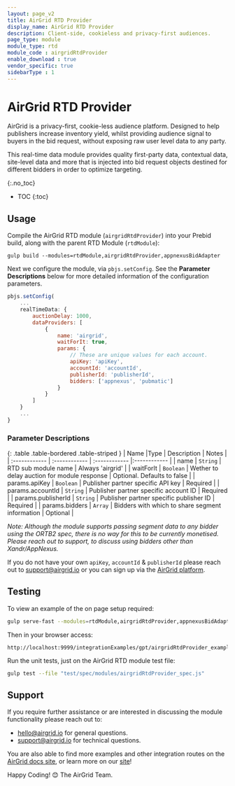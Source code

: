 ```yaml
---
layout: page_v2
title: AirGrid RTD Provider
display_name: AirGrid RTD Provider
description: Client-side, cookieless and privacy-first audiences.
page_type: module
module_type: rtd
module_code : airgridRtdProvider
enable_download : true
vendor_specific: true
sidebarType : 1
---
```


# AirGrid RTD Provider

AirGrid is a privacy-first, cookie-less audience platform. Designed to help publishers increase inventory yield,
whilst providing audience signal to buyers in the bid request, without exposing raw user level data to any party.

This real-time data module provides quality first-party data, contextual data, site-level data and more that is 
injected into bid request objects destined for different bidders in order to optimize targeting.

{:.no_toc}
* TOC
{:toc}

## Usage

Compile the AirGrid RTD module (`airgridRtdProvider`) into your Prebid build, along with the parent RTD Module (`rtdModule`):

`gulp build --modules=rtdModule,airgridRtdProvider,appnexusBidAdapter`

Next we configure the module, via `pbjs.setConfig`. See the **Parameter Descriptions** below for more detailed information of the configuration parameters. 

```js
pbjs.setConfig(
    ...
    realTimeData: {
        auctionDelay: 1000,
        dataProviders: [
            {
                name: 'airgrid',
                waitForIt: true,
                params: {
                    // These are unique values for each account.
                    apiKey: 'apiKey',
                    accountId: 'accountId',
                    publisherId: 'publisherId',
                    bidders: ['appnexus', 'pubmatic']
                }
            }
        ]
    }
    ...
}
```

### Parameter Descriptions

{: .table .table-bordered .table-striped }
| Name  |Type | Description   | Notes  |
| :------------ | :------------ | :------------ |:------------ |
| name | `String` | RTD sub module name | Always 'airgrid' |
| waitForIt | `Boolean` | Wether to delay auction for module response | Optional. Defaults to false |
| params.apiKey | `Boolean` | Publisher partner specific API key | Required |
| params.accountId | `String` | Publisher partner specific account ID | Required |
| params.publisherId | `String` | Publisher partner specific publisher ID | Required |
| params.bidders | `Array` | Bidders with which to share segment information | Optional |

_Note: Although the module supports passing segment data to any bidder using the ORTB2 spec, there is no way for this to be currently monetised. Please reach out to support, to discuss using bidders other than Xandr/AppNexus._

If you do not have your own `apiKey`, `accountId` & `publisherId` please reach out to [support@airgrid.io](mailto:support@airgrid.io) or you can sign up via the [AirGrid platform](https://app.airgrid.io).

## Testing

To view an example of the on page setup required:

```bash
gulp serve-fast --modules=rtdModule,airgridRtdProvider,appnexusBidAdapter
```

Then in your browser access:

```
http://localhost:9999/integrationExamples/gpt/airgridRtdProvider_example.html
```

Run the unit tests, just on the AirGrid RTD module test file:

```bash
gulp test --file "test/spec/modules/airgridRtdProvider_spec.js" 
```

## Support

If you require further assistance or are interested in discussing the module functionality please reach out to:
- [hello@airgrid.io](mailto:hello@airgrid.io) for general questions.
- [support@airgrid.io](mailto:support@airgrid.io) for technical questions.

You are also able to find more examples and other integration routes on the [AirGrid docs site](https://docs.airgrid.io), or learn more on our [site](https://airgrid.io)!

Happy Coding! 😊
The AirGrid Team.
